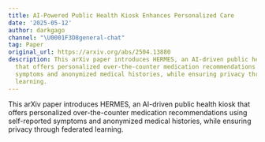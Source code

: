 ```yaml
---
title: AI-Powered Public Health Kiosk Enhances Personalized Care
date: '2025-05-12'
author: darkgago
channel: "\U0001F3D8general-chat"
tag: Paper
original_url: https://arxiv.org/abs/2504.13880
description: This arXiv paper introduces HERMES, an AI-driven public health kiosk
  that offers personalized over-the-counter medication recommendations using self-reported
  symptoms and anonymized medical histories, while ensuring privacy through federated
  learning.
---
```


This arXiv paper introduces HERMES, an AI-driven public health kiosk that offers personalized over-the-counter medication recommendations using self-reported symptoms and anonymized medical histories, while ensuring privacy through federated learning.